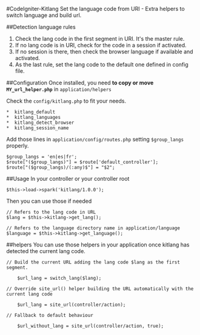 #CodeIgniter-Kitlang
Set the language code from URI - Extra helpers to switch language and build url.

##Detection language rules
1. Check the lang code in the first segment in URI. It's the master rule.
2. If no lang code is in URI, check for the code in a session if activated.
3. If no session is there, then check the browser language if available and activated.
4. As the last rule, set the lang code to the default one defined in config file.

##Configuration
Once installed, you need __to copy or move `MY_url_helper.php`__ in `application/helpers`

Check the `config/kitlang.php` to fit your needs.
	
	*  kitlang_default
	*  kitlang_languages
	*  kitlang_detect_browser
	*  kitlang_session_name

Add those lines in `application/config/routes.php` setting `$group_langs` properly.

	$group_langs = 'en|es|fr';
	$route["($group_langs)"] = $route['default_controller'];
	$route["($group_langs)/(:any)$"] = "$2";

##Usage
In your controller or your controller root

	$this->load->spark('kitlang/1.0.0');

Then you can use those if needed

	// Refers to the lang code in URL
	$lang = $this->kitlang->get_lang();

	// Refers to the language directory name in application/language
	$language = $this->kitlang->get_language();

##helpers
You can use those helpers in your application once kitlang has detected the current lang code.

	// Build the current URL adding the lang code $lang as the first segment. 
	
		$url_lang = switch_lang($lang);

	// Override site_url() helper building the URL automatically with the current lang code
	
		$url_lang = site_url(controller/action);

	// Fallback to default behaviour
	
		$url_without_lang = site_url(controller/action, true);





